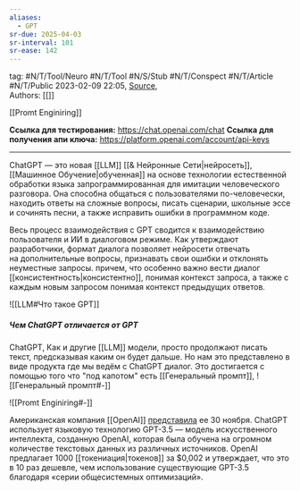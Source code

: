 ```yaml
---
aliases:
  - GPT
sr-due: 2025-04-03
sr-interval: 101
sr-ease: 142
---
```

tag: #N/T/Tool/Neuro #N/T/Tool #N/S/Stub #N/T/Conspect #N/T/Article #N/T/Public 
2023-02-09 22:05, [Source](),  
Authors: [[]]   

[[Promt Enginiring]]


**Ссылка для тестирования:** https://chat.openai.com/chat
**Ссылка для получения апи ключа:** https://platform.openai.com/account/api-keys

---
ChatGPT — это новая [[LLM]]  [[& Нейронные Сети|нейросеть]], [[Машинное Обучение|обученная]] на основе технологии естественной обработки языка запрограммированная для имитации человеческого разговора. Она способна общаться с пользователями по-человечески, находить ответы на сложные вопросы, писать сценарии, школьные эссе и сочинять песни, а также исправить ошибки в программном коде. 

Весь процесс взаимодействия с GPT сводится к взаимодействию пользователя и ИИ в диалоговом режиме. Как утверждают разработчики, формат диалога позволяет нейросети отвечать на дополнительные вопросы, признавать свои ошибки и отклонять неуместные запросы. причем, что особенно важно вести диалог [[консистентность|консистентно]], понимая контекст запроса, а также с каждым новым запросом понимая контекст предыдущих ответов.

![[LLM#Что такое GPT]]
##### Чем  ChatGPT отличается от GPT
ChatGPT, Как и другие [[LLM]] модели, просто продолжают писать текст, предсказывая каким он будет дальше.
Но нам это представлено в виде продукта  где мы ведём с ChatGPT диалог.
Это достигается с помощью того что "под капотом" есть [[Генеральный промпт]],
![[Генеральный промпт#-]] 



![[Promt Enginiring#-]]

Американская компания [[OpenAI]] [представила](https://openai.com/blog/chatgpt/) ее 30 ноября. ChatGPT использует языковую технологию GPT-3.5 — модель искусственного интеллекта, созданную OpenAI, которая была обучена на огромном количестве текстовых данных из различных источников.
OpenAI предлагает 1000 [[токениация|токенов]] за $0,002 и утверждает, что это в 10 раз дешевле, чем использование существующие GPT-3.5 благодаря «серии общесистемных оптимизаций». 